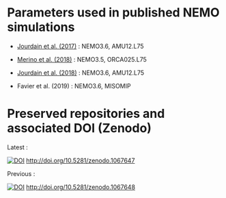 # Parameters used in published NEMO simulations

* [Jourdain et al. (2017)](http://onlinelibrary.wiley.com/doi/10.1002/2016JC012509/abstract) : NEMO3.6, AMU12.L75

* [Merino et al. (2018)](https://doi.org/10.1016/j.ocemod.2017.11.009) : NEMO3.5, ORCA025.L75

* [Jourdain et al. (2018)](https://doi.org/10.1016/j.ocemod.2018.11.001) :  NEMO3.6, AMU12.L75

* Favier et al. (2019) : NEMO3.6, MISOMIP

# Preserved repositories and associated DOI (Zenodo)

Latest :

[![DOI](https://zenodo.org/badge/DOI/10.5281/zenodo.1402523.svg)](https://doi.org/10.5281/zenodo.1402523) http://doi.org/10.5281/zenodo.1067647

Previous :

[![DOI](https://zenodo.org/badge/111217517.svg)](https://zenodo.org/badge/latestdoi/111217517) http://doi.org/10.5281/zenodo.1067648 
